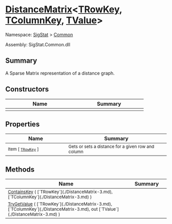# [DistanceMatrix](./DistanceMatrix-3.md)\<[TRowKey](./DistanceMatrix-3.md), [TColumnKey](./DistanceMatrix-3.md), [TValue](./DistanceMatrix-3.md)>

Namespace: [SigStat]() > [Common](./README.md)

Assembly: SigStat.Common.dll

## Summary
A Sparse Matrix representation of a distance graph.

## Constructors

| Name | Summary | 
| --- | --- | 
| <sub></sub><img width=200/>  | <sub></sub><img width=200/>  | <br>


## Properties

| Name | Summary | 
| --- | --- | 
| <sub>Item [ [`TRowKey`](./DistanceMatrix-3.md) ]</sub><img width=200/>  | <sub>Gets or sets a distance for a given row and column</sub><img width=200/>  | <br>


## Methods

| Name | Summary | 
| --- | --- | 
| <sub>[ContainsKey](./Methods/DistanceMatrix`3-100663394.md) ( [`TRowKey`](./DistanceMatrix-3.md), [`TColumnKey`](./DistanceMatrix-3.md) )</sub><img width=200/>  | <sub></sub><img width=200/>  | <br>
| <sub>[TryGetValue](./Methods/DistanceMatrix`3-100663393.md) ( [`TRowKey`](./DistanceMatrix-3.md), [`TColumnKey`](./DistanceMatrix-3.md), out [`TValue`](./DistanceMatrix-3.md) )</sub><img width=200/>  | <sub></sub><img width=200/>  | <br>


